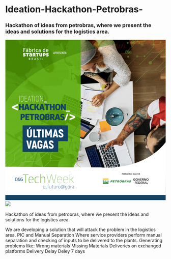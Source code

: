 # Ideation-Hackathon-Petrobras-
<h3>Hackathon of ideas from petrobras, where we present the ideas and solutions for the logistics area.</h3>

![](Pics/ideation.png)
![](header01.png)

Hackathon of ideas from petrobras, where we present the ideas and solutions for the logistics area.

We are developing a solution that will attack the problem in the logistics area.
PIC and Manual Separation
Where service providers perform manual separation and checking of inputs to be delivered to the plants. Generating problems like:
Wrong materials
Missing Materials
Deliveries on exchanged platforms
Delivery Delay
Deley 7 days